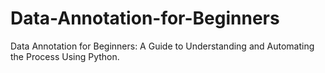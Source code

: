 # Data-Annotation-for-Beginners
Data Annotation for Beginners: A Guide to Understanding and Automating the Process Using Python.
